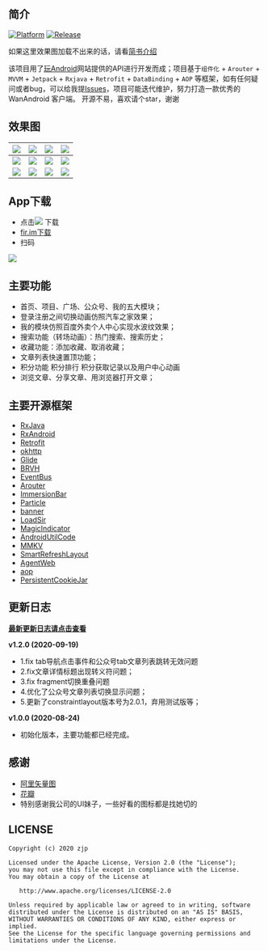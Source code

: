## 简介

[![Platform][1]][2]  [![Release][3]][4]

[1]:https://img.shields.io/badge/platform-Android-blue.svg  
[2]:https://github.com/Jsonjia/zjp-wandroid-master/

[3]:https://img.shields.io/badge/API-21%2B-brightgreen.svg?style=flat
[4]:https://android-arsenal.com/api?level=21


如果这里效果图加载不出来的话，请看[简书介绍](https://www.jianshu.com/p/e6b743f809df)

该项目用了[玩Android](https://www.wanandroid.com/blog/show/2)网站提供的API进行开发而成；项目基于`组件化` + `Arouter` + `MVVM` + `Jetpack` + `Rxjava` + `Retrofit` + `DataBinding` + `AOP` 等框架，如有任何疑问或者bug，可以给我提[Issues](https://github.com/Jsonjia/zjp-wandroid-master/issues)，项目可能迭代维护，努力打造一款优秀的 WanAndroid 客户端。 开源不易，喜欢请个star，谢谢

## 效果图

| ![](art/01.jpg) | ![](art/02.jpg) | ![](art/03.jpg) | ![](art/04.jpg) |
| --- | --- | --- | --- |
| ![](art/05.jpg) | ![](art/06.jpg) | ![](art/07.jpg) | ![](art/08.jpg) |
| ![](art/01.gif) | ![](art/02.gif) | ![](art/03.gif) | ![](art/04.gif) | 

## App下载
- 点击[![](https://img.shields.io/badge/Download-apk-green.svg)](https://github.com/Jsonjia/zjp-wandroid-master/blob/master/app/release/app-release.apk) 下载
- [fir.im下载](http://d.firim.info/24u9)
- 扫码

![](./art/download_qr_code.png)


## 主要功能

- 首页、项目、广场、公众号、我的五大模块；
- 登录注册之间切换动画仿照汽车之家效果；
- 我的模块仿照百度外卖个人中心实现水波纹效果；
- 搜索功能（转场动画）：热门搜索、搜索历史；
- 收藏功能：添加收藏、取消收藏；
- 文章列表快速置顶功能；
- 积分功能 积分排行 积分获取记录以及用户中心动画
- 浏览文章、分享文章、用浏览器打开文章；

## 主要开源框架

- [RxJava](https://github.com/ReactiveX/RxJava)
- [RxAndroid](https://github.com/ReactiveX/RxAndroid)
- [Retrofit](https://github.com/square/retrofit)
- [okhttp](https://github.com/square/okhttp)
- [Glide](https://github.com/bumptech/glide)
- [BRVH](https://github.com/CymChad/BaseRecyclerViewAdapterHelper)
- [EventBus](https://github.com/greenrobot/EventBus)
- [Arouter](https://github.com/alibaba/ARouter)
- [ImmersionBar](https://github.com/gyf-dev/ImmersionBar)
- [Particle](https://github.com/JeasonWong/Particle)
- [banner](https://github.com/youth5201314/banner)
- [LoadSir](https://github.com/KingJA/LoadSir)
- [MagicIndicator](https://github.com/hackware1993/MagicIndicator)
- [AndroidUtilCode](https://github.com/Blankj/AndroidUtilCode)
- [MMKV](https://github.com/Tencent/MMKV)
- [SmartRefreshLayout](https://github.com/scwang90/SmartRefreshLayout)
- [AgentWeb](https://github.com/Justson/AgentWeb)
- [aop](https://github.com/HujiangTechnology/gradle_plugin_android_aspectjx)
- [PersistentCookieJar](https://github.com/franmontiel/PersistentCookieJar)


## 更新日志

**[最新更新日志请点击查看](https://github.com/Jsonjia/zjp-wandroid-master/releases)**

**v1.2.0 (2020-09-19)**

- 1.fix tab导航点击事件和公众号tab文章列表跳转无效问题
- 2.fix文章详情标题出现转义符问题；
- 3.fix fragment切换重叠问题
- 4.优化了公众号文章列表切换显示问题；
- 5.更新了constraintlayout版本号为2.0.1，弃用测试版等；


**v1.0.0 (2020-08-24)**

- 初始化版本，主要功能都已经完成。

## 感谢
- [阿里矢量图](https://www.iconfont.cn/)
- [花瓣](https://huaban.com/)
- 特别感谢我公司的UI妹子，一些好看的图标都是找她切的


## LICENSE

```
Copyright (c) 2020 zjp

Licensed under the Apache License, Version 2.0 (the "License");
you may not use this file except in compliance with the License.
You may obtain a copy of the License at

   http://www.apache.org/licenses/LICENSE-2.0

Unless required by applicable law or agreed to in writing, software
distributed under the License is distributed on an "AS IS" BASIS,
WITHOUT WARRANTIES OR CONDITIONS OF ANY KIND, either express or implied.
See the License for the specific language governing permissions and
limitations under the License.
```
